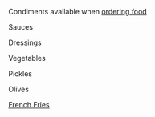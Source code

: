 Condiments available when [ordering food](ordering-food)

Sauces

Dressings

Vegetables

Pickles

Olives

[French Fries](fries)
